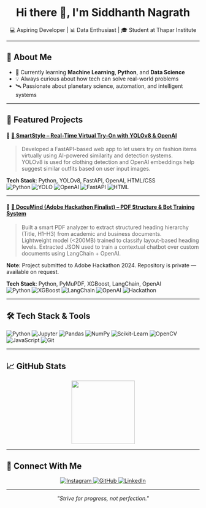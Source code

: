 <h1 align="center">Hi there 👋, I'm Siddhanth Nagrath</h1>
<p align="center">
  💻 Aspiring Developer | 📊 Data Enthusiast | 🎓 Student at Thapar Institute
</p>

---

## 🚀 About Me

- 🌱 Currently learning **Machine Learning**, **Python**, and **Data Science**
- 💡 Always curious about how tech can solve real-world problems
- 🛰 Passionate about planetary science, automation, and intelligent systems

---

## 🌟 Featured Projects

#### 🔹 [🧥 SmartStyle – Real-Time Virtual Try-On with YOLOv8 & OpenAI](https://github.com/siddhanthnagrath1/SmartStyle)
> Developed a FastAPI-based web app to let users try on fashion items virtually using AI-powered similarity and detection systems.  
> YOLOv8 is used for clothing detection and OpenAI embeddings help suggest similar outfits based on user input images.

**Tech Stack**: Python, YOLOv8, FastAPI, OpenAI, HTML/CSS  
![Python](https://img.shields.io/badge/-Python-blue?style=for-the-badge&logo=python)
![YOLO](https://img.shields.io/badge/-YOLOv8-black?style=for-the-badge)
![OpenAI](https://img.shields.io/badge/-OpenAI-003366?style=for-the-badge)
![FastAPI](https://img.shields.io/badge/-FastAPI-009688?style=for-the-badge)
![HTML](https://img.shields.io/badge/-HTML-orange?style=for-the-badge)

---

#### 🔹 [📄 DocuMind (Adobe Hackathon Finalist) – PDF Structure & Bot Training System](#)

> Built a smart PDF analyzer to extract structured heading hierarchy (Title, H1–H3) from academic and business documents.  
> Lightweight model (<200MB) trained to classify layout-based heading levels. Extracted JSON used to train a contextual chatbot over custom documents using LangChain + OpenAI.

**Note**: Project submitted to Adobe Hackathon 2024. Repository is private — available on request.

**Tech Stack**: Python, PyMuPDF, XGBoost, LangChain, OpenAI  
![Python](https://img.shields.io/badge/-Python-blue?style=for-the-badge&logo=python)
![XGBoost](https://img.shields.io/badge/-XGBoost-orange?style=for-the-badge)
![LangChain](https://img.shields.io/badge/-LangChain-000000?style=for-the-badge)
![OpenAI](https://img.shields.io/badge/-OpenAI-003366?style=for-the-badge)
![Hackathon](https://img.shields.io/badge/-Adobe%20Hackathon-red?style=for-the-badge)

---

## 🛠 Tech Stack & Tools

![Python](https://img.shields.io/badge/-Python-3776AB?style=flat&logo=python&logoColor=white)
![Jupyter](https://img.shields.io/badge/-Jupyter-F37626?style=flat&logo=jupyter&logoColor=white)
![Pandas](https://img.shields.io/badge/-Pandas-150458?style=flat&logo=pandas&logoColor=white)
![NumPy](https://img.shields.io/badge/-NumPy-013243?style=flat&logo=numpy&logoColor=white)
![Scikit-Learn](https://img.shields.io/badge/-Scikit%20Learn-F7931E?style=flat&logo=scikit-learn&logoColor=white)
![OpenCV](https://img.shields.io/badge/-OpenCV-5C3EE8?style=flat&logo=opencv&logoColor=white)
![JavaScript](https://img.shields.io/badge/-JavaScript-F7DF1E?style=flat&logo=javascript&logoColor=black)
![Git](https://img.shields.io/badge/-Git-F05032?style=flat&logo=git&logoColor=white)

---

## 📈 GitHub Stats

<p align="center">
  <img src="https://github-readme-stats.vercel.app/api/top-langs/?username=siddhanthnagrath1&layout=compact&theme=radical" height="165" />
</p>

---

## 🔗 Connect With Me

<p align="center">
  <a href="https://www.instagram.com/siddhanthnagrath/" target="_blank">
    <img src="https://img.shields.io/badge/Instagram-%23E4405F.svg?style=for-the-badge&logo=instagram&logoColor=white" alt="Instagram">
  </a>
  <a href="https://github.com/siddhanthnagrath1" target="_blank">
    <img src="https://img.shields.io/badge/GitHub-%2312100E.svg?style=for-the-badge&logo=github&logoColor=white" alt="GitHub">
  </a>
  <a href="https://www.linkedin.com/in/siddhanth-nagrath-7b3269258/" target="_blank">
    <img src="https://img.shields.io/badge/LinkedIn-%230077B5.svg?style=for-the-badge&logo=linkedin&logoColor=white" alt="LinkedIn">
  </a>
</p>

---

<p align="center"><i>"Strive for progress, not perfection."</i></p>

